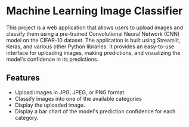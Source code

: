 # Machine Learning Image Classifier

This project is a web application that allows users to upload images and classify them using a pre-trained Convolutional Neural Network (CNN) model on the CIFAR-10 dataset. The application is built using Streamlit, Keras, and various other Python libraries. It provides an easy-to-use interface for uploading images, making predictions, and visualizing the model's confidence in its predictions.

## Features

- Upload images in JPG, JPEG, or PNG format.
- Classify images into one of the available categories
- Display the uploaded image.
- Display a bar chart of the model's prediction confidence for each category.
